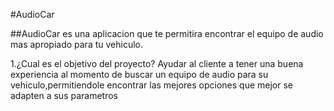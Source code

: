 #AudioCar

##AudioCar es una aplicacion que te permitira encontrar el equipo de audio mas apropiado para tu vehiculo.

1.¿Cual es el objetivo del proyecto? Ayudar al cliente a tener una buena experiencia al momento de buscar un equipo de audio para su vehiculo,permitiendole encontrar las mejores opciones que mejor se adapten a sus parametros  